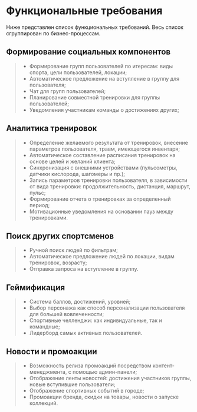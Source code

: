 # Функциональные требования

Ниже представлен список функциональных требований. Весь список сгруппирован по бизнес-процессам.

## Формирование социальных компонентов
> -  Формирование групп пользователей по итересам: виды спорта, цели пользователей, локации;
> -  Автоматическое предложение на вступление в группу для пользователя;
> -  Чат для групп пользователей;
> -  Планирование совместной тренировки для группы пользователей;
> -  Уведомления участникам команды о достижениях других;

## Аналитика тренировок
> -  Определение желаемого результата от тренировок, внесение параметров пользователя, травм, имеющегося инвентаря;
> -  Автоматическое составление расписания тренировок на основе целей и желаний клиента;
> -  Синхронизация с внешними устройствами (пульсометры, датчики кислорода, шагомеры и пр.);
> -  Запись параметров тренировки пользователя, в зависимости от вида тренировки: продолжительность, дистанция, маршрут, пульс;
> -  Формирование отчета о тренировках за определенный период;
> -  Мотивационные уведомления на основании пауз между тренировками.

## Поиск других спортсменов
> - Ручной поиск людей по фильтрам;
> - Автоматическое предложение людей по локации, видам тренировок, возрасту;
> - Отправка запроса на вступление в группу.

## Геймификация
> - Система баллов, достижений, уровней;
> - Выбор персонажа как способ персонализации пользователя для большей вовлеченности;
> - Спортивные челленджи: как индивидуальные, так и командные;
> - Лидерборд самых активных пользователей.

## Новости и промоакции
> - Возможность релиза промоакций посредством контент-менеджмента, с помощью админ-панели;
> - Отображение ленты новостей: достижения участников группы, новые вступившие пользователи;
> - Отображение спортивных событий в городе;
> - Промоакции бренда, скидки на товары, новости о запуске коллекций.
